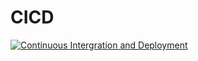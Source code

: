 # CICD

[![Continuous Intergration and Deployment](https://github.com/0ccams-Razor/CICD/actions/workflows/cicd.yaml/badge.svg)](https://github.com/0ccams-Razor/CICD/actions/workflows/cicd.yaml)

